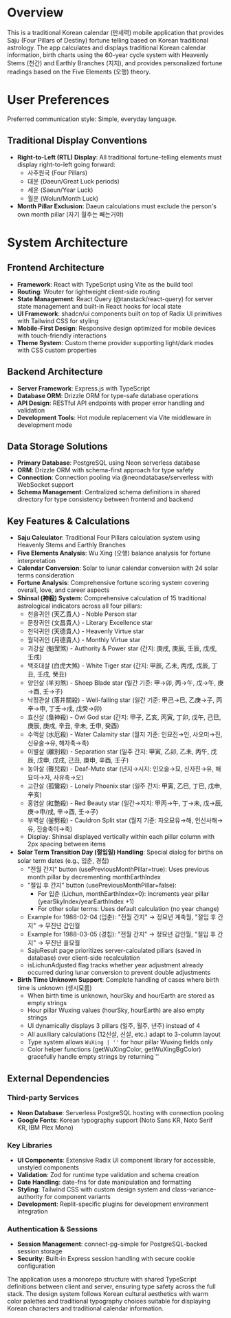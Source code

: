 # Overview

This is a traditional Korean calendar (만세력) mobile application that provides Saju (Four Pillars of Destiny) fortune telling based on Korean traditional astrology. The app calculates and displays traditional Korean calendar information, birth charts using the 60-year cycle system with Heavenly Stems (천간) and Earthly Branches (지지), and provides personalized fortune readings based on the Five Elements (오행) theory.

# User Preferences

Preferred communication style: Simple, everyday language.

## Traditional Display Conventions
- **Right-to-Left (RTL) Display**: All traditional fortune-telling elements must display right-to-left going forward:
  - 사주원국 (Four Pillars)
  - 대운 (Daeun/Great Luck periods) 
  - 세운 (Saeun/Year Luck)
  - 월운 (Wolun/Month Luck)
- **Month Pillar Exclusion**: Daeun calculations must exclude the person's own month pillar (자기 월주는 빼는거야)

# System Architecture

## Frontend Architecture
- **Framework**: React with TypeScript using Vite as the build tool
- **Routing**: Wouter for lightweight client-side routing
- **State Management**: React Query (@tanstack/react-query) for server state management and built-in React hooks for local state
- **UI Framework**: shadcn/ui components built on top of Radix UI primitives with Tailwind CSS for styling
- **Mobile-First Design**: Responsive design optimized for mobile devices with touch-friendly interactions
- **Theme System**: Custom theme provider supporting light/dark modes with CSS custom properties

## Backend Architecture
- **Server Framework**: Express.js with TypeScript
- **Database ORM**: Drizzle ORM for type-safe database operations
- **API Design**: RESTful API endpoints with proper error handling and validation
- **Development Tools**: Hot module replacement via Vite middleware in development mode

## Data Storage Solutions
- **Primary Database**: PostgreSQL using Neon serverless database
- **ORM**: Drizzle ORM with schema-first approach for type safety
- **Connection**: Connection pooling via @neondatabase/serverless with WebSocket support
- **Schema Management**: Centralized schema definitions in shared directory for type consistency between frontend and backend

## Key Features & Calculations
- **Saju Calculator**: Traditional Four Pillars calculation system using Heavenly Stems and Earthly Branches
- **Five Elements Analysis**: Wu Xing (오행) balance analysis for fortune interpretation
- **Calendar Conversion**: Solar to lunar calendar conversion with 24 solar terms consideration
- **Fortune Analysis**: Comprehensive fortune scoring system covering overall, love, and career aspects
- **Shinsal (神殺) System**: Comprehensive calculation of 15 traditional astrological indicators across all four pillars:
  - 천을귀인 (天乙貴人) - Noble Person star
  - 문창귀인 (文昌貴人) - Literary Excellence star
  - 천덕귀인 (天德貴人) - Heavenly Virtue star
  - 월덕귀인 (月德貴人) - Monthly Virtue star
  - 괴강살 (魁罡煞) - Authority & Power star (간지: 庚戌, 庚辰, 壬辰, 戊戌, 壬戌)
  - 백호대살 (白虎大煞) - White Tiger star (간지: 甲辰, 乙未, 丙戌, 戊辰, 丁丑, 壬戌, 癸丑)
  - 양인살 (羊刃煞) - Sheep Blade star (일간 기준: 甲→卯, 丙→午, 戊→午, 庚→酉, 壬→子)
  - 낙정관살 (落井關殺) - Well-falling star (일간 기준: 甲己→巳, 乙庚→子, 丙辛→申, 丁壬→戌, 戊癸→卯)
  - 효신살 (梟神殺) - Owl God star (간지: 甲子, 乙亥, 丙寅, 丁卯, 戊午, 己巳, 庚辰, 庚戌, 辛丑, 辛未, 壬申, 癸酉)
  - 수액살 (水厄殺) - Water Calamity star (월지 기준: 인묘진→인, 사오미→진, 신유술→유, 해자축→축)
  - 이별살 (離別殺) - Separation star (일주 간지: 甲寅, 乙卯, 乙未, 丙午, 戊辰, 戊申, 戊戌, 己丑, 庚申, 辛酉, 壬子)
  - 농아살 (聾兒殺) - Deaf-Mute star (년지→시지: 인오술→묘, 신자진→유, 해묘미→자, 사유축→오)
  - 고란살 (孤鸞殺) - Lonely Phoenix star (일주 간지: 甲寅, 乙巳, 丁巳, 戊申, 辛亥)
  - 홍염살 (紅艶殺) - Red Beauty star (일간→지지: 甲丙→午, 丁→未, 戊→辰, 庚→申/戌, 辛→酉, 壬→子)
  - 부벽살 (釜劈殺) - Cauldron Split star (월지 기준: 자오묘유→해, 인신사해→유, 진술축미→축)
  - Display: Shinsal displayed vertically within each pillar column with 2px spacing between items
- **Solar Term Transition Day (절입일) Handling**: Special dialog for births on solar term dates (e.g., 입춘, 경칩)
  - "전월 간지" button (usePreviousMonthPillar=true): Uses previous month pillar by decrementing monthEarthIndex
  - "절입 후 간지" button (usePreviousMonthPillar=false): 
    - For 입춘 (Lichun, monthEarthIndex=0): Increments year pillar (yearSkyIndex/yearEarthIndex +1)
    - For other solar terms: Uses default calculation (no year change)
  - Example for 1988-02-04 (입춘): "전월 간지" → 정묘년 계축월, "절입 후 간지" → 무진년 갑인월
  - Example for 1988-03-05 (경칩): "전월 간지" → 정묘년 갑인월, "절입 후 간지" → 무진년 을묘월
  - SajuResult page prioritizes server-calculated pillars (saved in database) over client-side recalculation
  - isLichunAdjusted flag tracks whether year adjustment already occurred during lunar conversion to prevent double adjustments
- **Birth Time Unknown Support**: Complete handling of cases where birth time is unknown (생시모름)
  - When birth time is unknown, hourSky and hourEarth are stored as empty strings
  - Hour pillar Wuxing values (hourSky, hourEarth) are also empty strings
  - UI dynamically displays 3 pillars (일주, 월주, 년주) instead of 4
  - All auxiliary calculations (12신살, 신살, etc.) adapt to 3-column layout
  - Type system allows `WuXing | ''` for hour pillar Wuxing fields only
  - Color helper functions (getWuXingColor, getWuXingBgColor) gracefully handle empty strings by returning ''

## External Dependencies

### Third-party Services
- **Neon Database**: Serverless PostgreSQL hosting with connection pooling
- **Google Fonts**: Korean typography support (Noto Sans KR, Noto Serif KR, IBM Plex Mono)

### Key Libraries
- **UI Components**: Extensive Radix UI component library for accessible, unstyled components
- **Validation**: Zod for runtime type validation and schema creation
- **Date Handling**: date-fns for date manipulation and formatting
- **Styling**: Tailwind CSS with custom design system and class-variance-authority for component variants
- **Development**: Replit-specific plugins for development environment integration

### Authentication & Sessions
- **Session Management**: connect-pg-simple for PostgreSQL-backed session storage
- **Security**: Built-in Express session handling with secure cookie configuration

The application uses a monorepo structure with shared TypeScript definitions between client and server, ensuring type safety across the full stack. The design system follows Korean cultural aesthetics with warm color palettes and traditional typography choices suitable for displaying Korean characters and traditional calendar information.